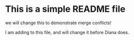 # This is a simple README file

we will change this to demonstrate merge conflicts!

I am adding to this file, and will change it before Diana does.
